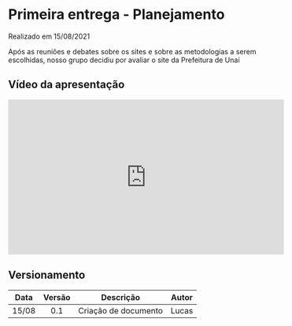 # Primeira entrega - Planejamento

<p align="justify">Realizado em 15/08/2021</p>
<p align="justify">Após as reuniões e debates sobre  os sites e  sobre as metodologias a serem escolhidas, nosso grupo decidiu por avaliar o site da Prefeitura de Unaí</p>


## Vídeo da apresentação

<iframe width="560" height="315" src="https://www.youtube.com/embed/Hv3-gOVLUC4" frameborder="0" allow="accelerometer; autoplay; clipboard-write; encrypted-media; gyroscope; picture-in-picture" allowfullscreen></iframe>




## Versionamento

| Data |Versão| Descrição | Autor |
|:----:|:----:|:---------:|:-----:|
|15/08 | 0.1  | Criação de documento| Lucas|




